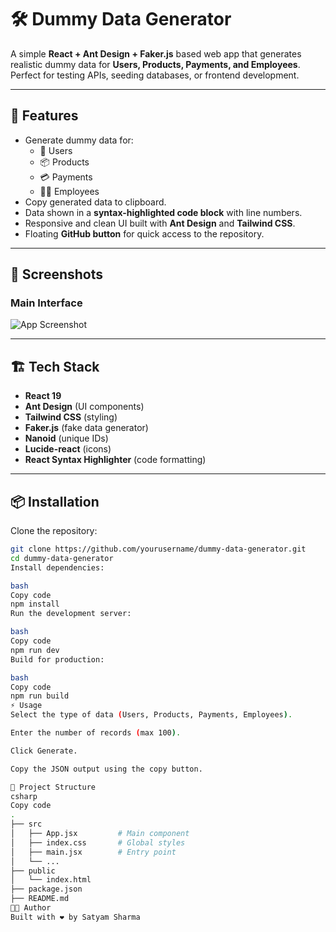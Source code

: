 # 🛠️ Dummy Data Generator

A simple **React + Ant Design + Faker.js** based web app that generates realistic dummy data for **Users, Products, Payments, and Employees**.  
Perfect for testing APIs, seeding databases, or frontend development.

---

## 🚀 Features
- Generate dummy data for:
  - 👤 Users  
  - 📦 Products  
  - 💳 Payments  
  - 👨‍💼 Employees  
- Copy generated data to clipboard.  
- Data shown in a **syntax-highlighted code block** with line numbers.  
- Responsive and clean UI built with **Ant Design** and **Tailwind CSS**.  
- Floating **GitHub button** for quick access to the repository.  

---

## 📸 Screenshots

### Main Interface
![App Screenshot](./screenshot.png)

---

## 🏗️ Tech Stack
- **React 19**  
- **Ant Design** (UI components)  
- **Tailwind CSS** (styling)  
- **Faker.js** (fake data generator)  
- **Nanoid** (unique IDs)  
- **Lucide-react** (icons)  
- **React Syntax Highlighter** (code formatting)  

---

## 📦 Installation

Clone the repository:

```bash
git clone https://github.com/yourusername/dummy-data-generator.git
cd dummy-data-generator
Install dependencies:

bash
Copy code
npm install
Run the development server:

bash
Copy code
npm run dev
Build for production:

bash
Copy code
npm run build
⚡ Usage
Select the type of data (Users, Products, Payments, Employees).

Enter the number of records (max 100).

Click Generate.

Copy the JSON output using the copy button.

📂 Project Structure
csharp
Copy code
.
├── src
│   ├── App.jsx         # Main component
│   ├── index.css       # Global styles
│   ├── main.jsx        # Entry point
│   └── ...
├── public
│   └── index.html
├── package.json
├── README.md
👨‍💻 Author
Built with ❤️ by Satyam Sharma

